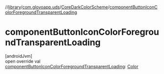 //[library](../../../index.md)/[com.glovoapp.uds](../index.md)/[CoreDarkColorScheme](index.md)/[componentButtonIconColorForegroundTransparentLoading](component-button-icon-color-foreground-transparent-loading.md)

# componentButtonIconColorForegroundTransparentLoading

[androidJvm]\
open override val [componentButtonIconColorForegroundTransparentLoading](component-button-icon-color-foreground-transparent-loading.md): [Color](https://developer.android.com/reference/kotlin/androidx/compose/ui/graphics/Color.html)
